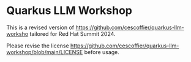# Quarkus LLM Workshop

This is a revised version of https://github.com/cescoffier/quarkus-llm-worksho tailored for Red Hat Summit 2024.

Please revise the license https://github.com/cescoffier/quarkus-llm-workshop/blob/main/LICENSE before usage.
